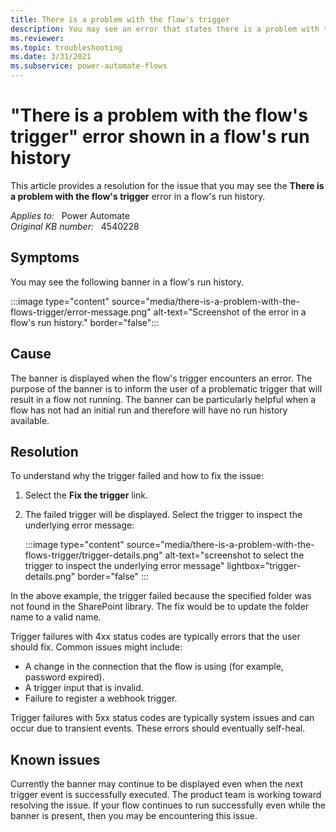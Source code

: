 ```yaml
---
title: There is a problem with the flow's trigger
description: You may see an error that states there is a problem with the flow's trigger in a flow's run history. Provides a resolution.
ms.reviewer: 
ms.topic: troubleshooting
ms.date: 3/31/2021
ms.subservice: power-automate-flows
---
```

# "There is a problem with the flow's trigger" error shown in a flow's run history

This article provides a resolution for the issue that you may see the **There is a problem with the flow's trigger** error in a flow's run history.

_Applies to:_ &nbsp; Power Automate  
_Original KB number:_ &nbsp; 4540228

## Symptoms

You may see the following banner in a flow's run history.

:::image type="content" source="media/there-is-a-problem-with-the-flows-trigger/error-message.png" alt-text="Screenshot of the error in a flow's run history." border="false":::

## Cause

The banner is displayed when the flow's trigger encounters an error. The purpose of the banner is to inform the user of a problematic trigger that will result in a flow not running. The banner can be particularly helpful when a flow has not had an initial run and therefore will have no run history available.

## Resolution

To understand why the trigger failed and how to fix the issue:

1. Select the **Fix the trigger** link.
2. The failed trigger will be displayed. Select the trigger to inspect the underlying error message:

   :::image type="content" source="media/there-is-a-problem-with-the-flows-trigger/trigger-details.png" alt-text="screenshot to select the trigger to inspect the underlying error message" lightbox="trigger-details.png" border="false" :::

In the above example, the trigger failed because the specified folder was not found in the SharePoint library. The fix would be to update the folder name to a valid name.

Trigger failures with 4xx status codes are typically errors that the user should fix. Common issues might include:

- A change in the connection that the flow is using (for example, password expired).
- A trigger input that is invalid.
- Failure to register a webhook trigger.

Trigger failures with 5xx status codes are typically system issues and can occur due to transient events. These errors should eventually self-heal.

## Known issues

Currently the banner may continue to be displayed even when the next trigger event is successfully executed. The product team is working toward resolving the issue. If your flow continues to run successfully even while the banner is present, then you may be encountering this issue.
